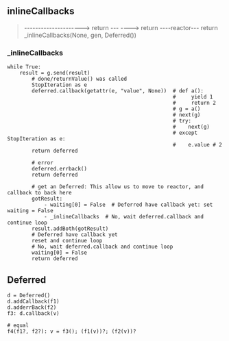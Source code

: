 ## inlineCallbacks
> ---------------------> return
> ---              ----> return
>    ----reactor---
  return _inlineCallbacks(None, gen, Deferred())
### _inlineCallbacks
    while True:
        result = g.send(result)
            # done/returnValue() was called
            StopIteration as e
            deferred.callback(getattr(e, "value", None))  # def a():
                                                          #     yield 1
                                                          #     return 2
                                                          # g = a()
                                                          # next(g)
                                                          # try:
                                                          #    next(g)
                                                          # except StopIteration as e:
                                                          #    e.value # 2
            return deferred

            # error
            deferred.errback()
            return deferred

            # get an Deferred: This allow us to move to reactor, and callback to back here
            gotResult:
                - waiting[0] = False  # Deferred have callback yet: set waiting = False
                - _inlineCallbacks  # No, wait deferred.callback and continue loop
            result.addBoth(gotResult)
            # Deferred have callback yet
            reset and continue loop
            # No, wait deferred.callback and continue loop
            waiting[0] = False
            return deferred


## Deferred
    d = Deferred()
    d.addCallback(f1)
    d.adderrBack(f2)
    f3: d.callback(v)
    
    # equal
    f4(f1?, f2?): v = f3(); (f1(v))?; (f2(v))? 
    
